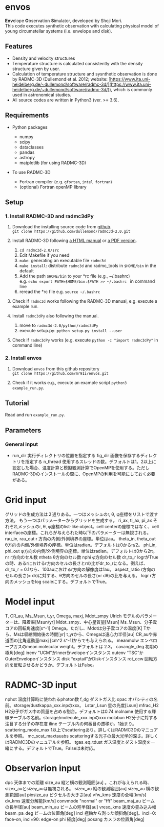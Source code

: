 # **envos**

**Env**elope **O**bservation **S**imulator, developed by Shoji Mori.    
This code executes synthetic observation with calculating physical model of young circumstellar systems (i.e. envelope and disk). 

## Features
- Density and velocity structures  
- Temperature structure is calculated consistently with the density structure given by user.
- Calculation of temperature structure and sysnthetic observation is done by RADMC-3D (Dullemond et al. 2012; website: [https://www.ita.uni-heidelberg.de/~dullemond/software/radmc-3d/](https://www.ita.uni-heidelberg.de/~dullemond/software/radmc-3d/)), which is commonly used in astronomical studies. 
- All source codes are written in Python3 (ver. >= 3.6).

## Requirements
- Python packages
    - numpy
    - scipy
    - dataclasses
    - pandas
    - astropy
    - matplotlib (for using RADMC-3D)

- To use RADMC-3D
     - Fortran compiler (e.g. `gfortan`, `intel fortran`)
     - (optional) Fortran openMP library

## Setup
### 1. Install RADMC-3D and radmc3dPy  
1. Download the installing source code from [github](https://github.com/dullemond/radmc3d-2.0).  
`git clone https://github.com/dullemond/radmc3d-2.0.git`

2. Install RADMC-3D following [a HTML manual](https://www.ita.uni-heidelberg.de/~dullemond/software/radmc-3d/manual_radmc3d/index.html) or [a PDF version](https://www.ita.uni-heidelberg.de/~dullemond/software/radmc-3d/radmc3d.pdf).  
    1. `cd radmc3d-2.0/src`
    2. Edit Makefile if you need
    3. `make`: generating an executable file `radmc3d`
    4. `make install`: distribute `radmc3d` and radmc_tools in `$HOME/bin` in the default
    5. Add the path `$HOME/bin` to your \*rc file (e.g., ~/.bashrc)  
       e.g. `echo export PATH=$HOME/bin:$PATH >> ~/.bashrc ` in command line
    6. reread the \*rc file e.g. `source ~/.bashrc` 

3. Check if `radmc3d` works following the RADMC-3D manual, e.g. execute a example run.

4. Install `radmc3dPy` also following the manual. 
    1. move to `radmc3d-2.0/python/radmc3dPy`  
    2. execute setup.py: `python setup.py install --user`  
  
5. Check if `radmc3dPy` works (e.g. execute `python -c "import radmc3dPy"` in command line)   


### 2. Install envos  
1. Download `envos` from this github repository  
`git clone https://github.com/mr91i/envos.git` 

2. Check if it works e.g., execute an example script `python3 example_run.py`.


<!--

    * Put the dust opacity table and molecular line table that you want to use in RADMC-3D, into a directory.  Initially, (e.g., `storage/dustkappa_MRN20.inp`, `storage/molecule_c18o.inp`)dustkappa_XXX.inp and molecule_XXX.inp file can be found in directories of RADMC-3D package. One can also get any molecule_XXX.inp from [*Leiden Atomic and Molecular Database*](https://home.strw.leidenuniv.nl/~moldata/))

-->

## Tutorial
Read and run `example_run.py`.


## Parameters 

### General input
- run_dir
実行ディレクトリの位置を指定する
fig_dir
画像を保存するディレクトリを指定する
n_thread
使用するスレッドの数。デフォルトは1。2以上に設定した場合、温度計算と模擬観測計算でOpenMPを使用する。ただしRADMC-3Dのインストールの際に、OpenMPの利用を可能にしておく必要がある。

# Grid input
グリッドの生成方法は２通りある。一つはメッシュのr, θ, φ座標をリストで渡す方法。
もう一つはパラメーターからグリッドを生成する。
ri_ax, ti_ax, pi_ax
それぞれメッシュのr, θ, φ座標のlist-like object。cell centerの座標ではなく、cell interfaceの座標。これらが与えられた時以下のパラメーターは無視される。
rau_in, rau_out 
r 方向の内側/外側境界の座標。単位はau。
theta_in, theta_out
θ方向の内側/外側境界の座標。単位はradian。デフォルトは0からπ/2。
phi_in, phi_out
φ方向の内側/外側境界の座標。単位はradian。デフォルトは0から2π。
nr
r方向のセル数
ntheta
θ方向のセル数
nphi
φ方向のセル数
dr_to_r
logrがTrueの時、あるrにおけるr方向のセルの長さとrの比がdr_to_rになる。例えば、dr_to_r = 0.1なら、100auにおけるr方向の解像度は1au。
aspect_ratio
r方向のセルの長さ(= dr)に対する、θ方向のセルの長さ(=r dθ)の比を与える。
logr
r方向のメッシュをlog scaleにする。デフォルトでTrue。

# Model input
T, CR_au, Ms_Msun, t_yr, Omega, maxj, Mdot_smpy 
Ulrich モデルのパラメーターは、降着率[Msun/yr] Mdot_smpy、中心星質量[Msun] Ms_Msun、分子雲コアの回転角速度[s^-1] Omega。ただし、Mdotは分子雲コアの温度[K] Tから、Msは収縮開始後の時間[yr] t_yrから、Omegaは遠心力半径[au] CR_auや赤道面の比角運動量maxj [cm^2 s^-1]からでも与えられる。
meanmolw
エンベロープガスのmean molecular weight。デフォルトは 2.3。
cavangle_deg
初期の極角[deg]
inenv
"UCM"かInnerEnvelopeインスタンス
outenv
   “TSC”かOuterEnvelopeインスタンス
disk
   “exptail”かDiskインスタンス
rot_ccw
回転方向を反転させるかどうか。デフォルトはFalse。

# RADMC-3D input
nphot
温度計算時に使われるphoton数 
f_dg
ダストガス比
opac
オパシティの名前。storage/dustkappa_xxx.inpのxxx。
Lstar_Lsun
星の光度[Lsun]
mfrac_H2
H2分子がガス中の質量を占める割合。デフォルトは0.74
molname
使用する輝線テーブルの名前。storage/molecule_xxx.inpのxxx
molabun
H2分子に対する注目する分子の存在度
iline
テーブル内の何番目の遷移か。1始まり。
scattering_mode_max
1以上でscatteringあり。詳しくはRADMC3Dのマニュアルを参照。
mc_scat_maxtauabs
scatteringする光子の最大光学的深さ。詳しくはRADMC3Dのマニュアルを参照。
tgas_eq_tdust
ガス温度とダスト温度を一緒にする。デフォルトでTrue。Falseは未対応。

# Observarion input
dpc
天体までの距離
size_au
縦と横の観測範囲[au] 。これが与えられる時、sizex_auとsizey_auは無視される。
sizex_au
縦の観測範囲[au]
sizey_au
横の観測範囲[au]
pixsize_au
ピクセルの大きさ[au]
vfw_kms
速度の全幅[km/s]
dv_kms
速度分解能[km/s]
convmode
"normal" or "fft"
beam_maj_au
ビームの長半径[au]
beam_min_au
ビームの短半径[au]
vreso_kms
速度の畳み込み幅
beam_pa_deg
ビームの位置角[deg]
incl
極軸から測った傾斜角[deg]。incl=0: face-on, incl=90: edge-on
phi
経度[deg]
posang
カメラの位置角[deg]





